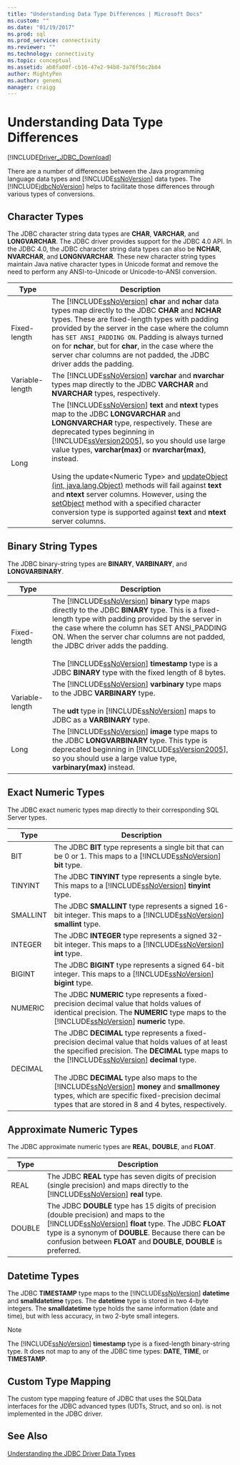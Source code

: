```yaml
---
title: "Understanding Data Type Differences | Microsoft Docs"
ms.custom: ""
ms.date: "01/19/2017"
ms.prod: sql
ms.prod_service: connectivity
ms.reviewer: ""
ms.technology: connectivity
ms.topic: conceptual
ms.assetid: ab8fa00f-cb16-47e2-94b8-3a76f56c2b84
author: MightyPen
ms.author: genemi
manager: craigg
---
```

# Understanding Data Type Differences

[!INCLUDE[Driver_JDBC_Download](../../includes/driver_jdbc_download.md)]

There are a number of differences between the Java programming language data types and [!INCLUDE[ssNoVersion](../../includes/ssnoversion-md.md)] data types. The [!INCLUDE[jdbcNoVersion](../../includes/jdbcnoversion_md.md)] helps to facilitate those differences through various types of conversions.  

## Character Types

The JDBC character string data types are **CHAR**, **VARCHAR**, and **LONGVARCHAR**. The JDBC driver provides support for the JDBC 4.0 API. In the JDBC 4.0, the JDBC character string data types can also be **NCHAR**, **NVARCHAR**, and **LONGNVARCHAR**. These new character string types maintain Java native character types in Unicode format and remove the need to perform any ANSI-to-Unicode or Unicode-to-ANSI conversion.  
  
| Type            | Description                                                                                                                                                                                                                                                                                                                                                                                                                                                                                                                                                                                                                                                                                                                                                                                                                |
| --------------- | -------------------------------------------------------------------------------------------------------------------------------------------------------------------------------------------------------------------------------------------------------------------------------------------------------------------------------------------------------------------------------------------------------------------------------------------------------------------------------------------------------------------------------------------------------------------------------------------------------------------------------------------------------------------------------------------------------------------------------------------------------------------------------------------------------------------------- |
| Fixed-length    | The [!INCLUDE[ssNoVersion](../../includes/ssnoversion-md.md)] **char** and **nchar** data types map directly to the JDBC **CHAR** and **NCHAR** types. These are fixed-length types with padding provided by the server in the case where the column has `SET ANSI_PADDING ON`. Padding is always turned on for **nchar**, but for **char**, in the case where the server char columns are not padded, the JDBC driver adds the padding.                                                                                                                                                                                                                                                                                                                                                                                      |
| Variable-length | The [!INCLUDE[ssNoVersion](../../includes/ssnoversion-md.md)] **varchar** and **nvarchar** types map directly to the JDBC **VARCHAR** and **NVARCHAR** types, respectively.                                                                                                                                                                                                                                                                                                                                                                                                                                                                                                                                                                                                                                                 |
| Long            | The [!INCLUDE[ssNoVersion](../../includes/ssnoversion-md.md)] **text** and **ntext** types map to the JDBC **LONGVARCHAR** and **LONGNVARCHAR** type, respectively. These are deprecated types beginning in [!INCLUDE[ssVersion2005](../../includes/ssversion2005-md.md)], so you should use large value types, **varchar(max)** or **nvarchar(max)**, instead.<br /><br /> Using the update\<Numeric Type> and [updateObject (int, java.lang.Object)](../../connect/jdbc/reference/updateobject-method-int-java-lang-object.md) methods will fail against **text** and **ntext** server columns. However, using the [setObject](../../connect/jdbc/reference/setobject-method-sqlserverpreparedstatement.md) method with a specified character conversion type is supported against **text** and **ntext** server columns. |
  
## Binary String Types

The JDBC binary-string types are **BINARY**, **VARBINARY**, and **LONGVARBINARY**.  
  
| Type            | Description                                                                                                                                                                                                                                                                                                                                                                                                                                                                          |
| --------------- | ------------------------------------------------------------------------------------------------------------------------------------------------------------------------------------------------------------------------------------------------------------------------------------------------------------------------------------------------------------------------------------------------------------------------------------------------------------------------------------ |
| Fixed-length    | The [!INCLUDE[ssNoVersion](../../includes/ssnoversion-md.md)] **binary** type maps directly to the JDBC **BINARY** type. This is a fixed-length type with padding provided by the server in the case where the column has SET ANSI_PADDING ON. When the server char columns are not padded, the JDBC driver adds the padding.<br /><br /> The [!INCLUDE[ssNoVersion](../../includes/ssnoversion-md.md)] **timestamp** type is a JDBC **BINARY** type with the fixed length of 8 bytes. |
| Variable-length | The [!INCLUDE[ssNoVersion](../../includes/ssnoversion-md.md)] **varbinary** type maps to the JDBC **VARBINARY** type.<br /><br /> The **udt** type in [!INCLUDE[ssNoVersion](../../includes/ssnoversion-md.md)] maps to JDBC as a **VARBINARY** type.                                                                                                                                                                                                                                 |
| Long            | The [!INCLUDE[ssNoVersion](../../includes/ssnoversion-md.md)] **image** type maps to the JDBC **LONGVARBINARY** type. This type is deprecated beginning in [!INCLUDE[ssVersion2005](../../includes/ssversion2005-md.md)], so you should use a large value type, **varbinary(max)** instead.                                                                                                                                                                                           |
  
## Exact Numeric Types

The JDBC exact numeric types map directly to their corresponding SQL Server types.  
  
| Type     | Description                                                                                                                                                                                                                                                                                                                                                                                                                                                                                   |
| -------- | --------------------------------------------------------------------------------------------------------------------------------------------------------------------------------------------------------------------------------------------------------------------------------------------------------------------------------------------------------------------------------------------------------------------------------------------------------------------------------------------- |
| BIT      | The JDBC **BIT** type represents a single bit that can be 0 or 1. This maps to a [!INCLUDE[ssNoVersion](../../includes/ssnoversion-md.md)] **bit** type.                                                                                                                                                                                                                                                                                                                                       |
| TINYINT  | The JDBC **TINYINT** type represents a single byte. This maps to a [!INCLUDE[ssNoVersion](../../includes/ssnoversion-md.md)] **tinyint** type.                                                                                                                                                                                                                                                                                                                                                 |
| SMALLINT | The JDBC **SMALLINT** type represents a signed 16-bit integer. This maps to a [!INCLUDE[ssNoVersion](../../includes/ssnoversion-md.md)] **smallint** type.                                                                                                                                                                                                                                                                                                                                     |
| INTEGER  | The JDBC **INTEGER** type represents a signed 32-bit integer. This maps to a [!INCLUDE[ssNoVersion](../../includes/ssnoversion-md.md)] **int** type.                                                                                                                                                                                                                                                                                                                                           |
| BIGINT   | The JDBC **BIGINT** type represents a signed 64-bit integer. This maps to a [!INCLUDE[ssNoVersion](../../includes/ssnoversion-md.md)] **bigint** type.                                                                                                                                                                                                                                                                                                                                         |
| NUMERIC  | The JDBC **NUMERIC** type represents a fixed-precision decimal value that holds values of identical precision. The **NUMERIC** type maps to the [!INCLUDE[ssNoVersion](../../includes/ssnoversion-md.md)] **numeric** type.                                                                                                                                                                                                                                                                   |
| DECIMAL  | The JDBC **DECIMAL** type represents a fixed-precision decimal value that holds values of at least the specified precision. The **DECIMAL** type maps to the [!INCLUDE[ssNoVersion](../../includes/ssnoversion-md.md)] **decimal** type.<br /><br /> The JDBC **DECIMAL** type also maps to the [!INCLUDE[ssNoVersion](../../includes/ssnoversion-md.md)] **money** and **smallmoney** types, which are specific fixed-precision decimal types that are stored in 8 and 4 bytes, respectively. |
  
## Approximate Numeric Types

The JDBC approximate numeric types are **REAL**, **DOUBLE**, and **FLOAT**.  
  
| Type   | Description                                                                                                                                                                                                                                                                                                   |
| ------ | ------------------------------------------------------------------------------------------------------------------------------------------------------------------------------------------------------------------------------------------------------------------------------------------------------------- |
| REAL   | The JDBC **REAL** type has seven digits of precision (single precision) and maps directly to the [!INCLUDE[ssNoVersion](../../includes/ssnoversion-md.md)] **real** type.                                                                                                                                     |
| DOUBLE | The JDBC **DOUBLE** type has 15 digits of precision (double precision) and maps to the [!INCLUDE[ssNoVersion](../../includes/ssnoversion-md.md)] **float** type. The JDBC **FLOAT** type is a synonym of **DOUBLE**. Because there can be confusion between **FLOAT** and **DOUBLE**, **DOUBLE** is preferred. |
  
## Datetime Types

The JDBC **TIMESTAMP** type maps to the [!INCLUDE[ssNoVersion](../../includes/ssnoversion-md.md)] **datetime** and **smalldatetime** types. The **datetime** type is stored in two 4-byte integers. The **smalldatetime** type holds the same information (date and time), but with less accuracy, in two 2-byte small integers.  
  
> [!NOTE]  
> The [!INCLUDE[ssNoVersion](../../includes/ssnoversion-md.md)] **timestamp** type is a fixed-length binary-string type. It does not map to any of the JDBC time types: **DATE**, **TIME**, or **TIMESTAMP**.  
  
## Custom Type Mapping

The custom type mapping feature of JDBC that uses the SQLData interfaces for the JDBC advanced types (UDTs, Struct, and so on). is not implemented in the JDBC driver.  
  
## See Also

[Understanding the JDBC Driver Data Types](../../connect/jdbc/understanding-the-jdbc-driver-data-types.md)  
